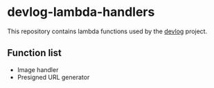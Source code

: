 # devlog-lambda-handlers

This repository contains lambda functions used by the [devlog](https://github.com/AcrylicShrimp/devlog) project.

## Function list

- Image handler
- Presigned URL generator
